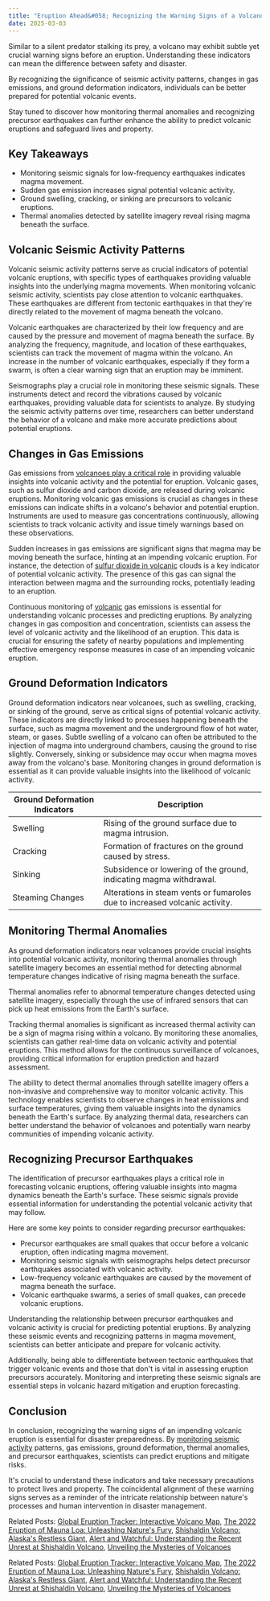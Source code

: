 ```yaml
---
title: "Eruption Ahead&#058; Recognizing the Warning Signs of a Volcano"
date: 2025-03-03
---
```


Similar to a silent predator stalking its prey, a volcano may exhibit subtle yet crucial warning signs before an eruption. Understanding these indicators can mean the difference between safety and disaster.

By recognizing the significance of seismic activity patterns, changes in gas emissions, and ground deformation indicators, individuals can be better prepared for potential volcanic events.

Stay tuned to discover how monitoring thermal anomalies and recognizing precursor earthquakes can further enhance the ability to predict volcanic eruptions and safeguard lives and property.

## Key Takeaways

- Monitoring seismic signals for low-frequency earthquakes indicates magma movement.
- Sudden gas emission increases signal potential volcanic activity.
- Ground swelling, cracking, or sinking are precursors to volcanic eruptions.
- Thermal anomalies detected by satellite imagery reveal rising magma beneath the surface.

## Volcanic Seismic Activity Patterns

Volcanic seismic activity patterns serve as crucial indicators of potential volcanic eruptions, with specific types of earthquakes providing valuable insights into the underlying magma movements. When monitoring volcanic seismic activity, scientists pay close attention to volcanic earthquakes. These earthquakes are different from tectonic earthquakes in that they're directly related to the movement of magma beneath the volcano.

Volcanic earthquakes are characterized by their low frequency and are caused by the pressure and movement of magma beneath the surface. By analyzing the frequency, magnitude, and location of these earthquakes, scientists can track the movement of magma within the volcano. An increase in the number of volcanic earthquakes, especially if they form a swarm, is often a clear warning sign that an eruption may be imminent.

Seismographs play a crucial role in monitoring these seismic signals. These instruments detect and record the vibrations caused by volcanic earthquakes, providing valuable data for scientists to analyze. By studying the seismic activity patterns over time, researchers can better understand the behavior of a volcano and make more accurate predictions about potential eruptions.

## Changes in Gas Emissions

Gas emissions from [volcanoes play a critical role](https://magmamatters.com/the-role-of-volcanoes-in-earths-carbon-cycle-5/ "The Role Of Volcanoes In Earth’s Carbon Cycle") in providing valuable insights into volcanic activity and the potential for eruption. Volcanic gases, such as sulfur dioxide and carbon dioxide, are released during volcanic eruptions. Monitoring volcanic gas emissions is crucial as changes in these emissions can indicate shifts in a volcano's behavior and potential eruption. Instruments are used to measure gas concentrations continuously, allowing scientists to track volcanic activity and issue timely warnings based on these observations.

Sudden increases in gas emissions are significant signs that magma may be moving beneath the surface, hinting at an impending volcanic eruption. For instance, the detection of [sulfur dioxide in volcanic](https://magmamatters.com/the-environmental-impact-of-volcanic-eruptions-2/ "The Environmental Impact of Volcanic Eruptions") clouds is a key indicator of potential volcanic activity. The presence of this gas can signal the interaction between magma and the surrounding rocks, potentially leading to an eruption.

Continuous monitoring of [volcanic](https://magmamatters.com/understanding-volcanic-formation-a-comprehensive-guide/ "Understanding Volcanic Formation: A Comprehensive Guide") gas emissions is essential for understanding volcanic processes and predicting eruptions. By analyzing changes in gas composition and concentration, scientists can assess the level of volcanic activity and the likelihood of an eruption. This data is crucial for ensuring the safety of nearby populations and implementing effective emergency response measures in case of an impending volcanic eruption.

## Ground Deformation Indicators

Ground deformation indicators near volcanoes, such as swelling, cracking, or sinking of the ground, serve as critical signs of potential volcanic activity. These indicators are directly linked to processes happening beneath the surface, such as magma movement and the underground flow of hot water, steam, or gases. Subtle swelling of a volcano can often be attributed to the injection of magma into underground chambers, causing the ground to rise slightly. Conversely, sinking or subsidence may occur when magma moves away from the volcano's base. Monitoring changes in ground deformation is essential as it can provide valuable insights into the likelihood of volcanic activity.

| Ground Deformation Indicators | Description |
| --- | --- |
| Swelling | Rising of the ground surface due to magma intrusion. |
| Cracking | Formation of fractures on the ground caused by stress. |
| Sinking | Subsidence or lowering of the ground, indicating magma withdrawal. |
| Steaming Changes | Alterations in steam vents or fumaroles due to increased volcanic activity. |

## Monitoring Thermal Anomalies

As ground deformation indicators near volcanoes provide crucial insights into potential volcanic activity, monitoring thermal anomalies through satellite imagery becomes an essential method for detecting abnormal temperature changes indicative of rising magma beneath the surface.

Thermal anomalies refer to abnormal temperature changes detected using satellite imagery, especially through the use of infrared sensors that can pick up heat emissions from the Earth's surface.

Tracking thermal anomalies is significant as increased thermal activity can be a sign of magma rising within a volcano. By monitoring these anomalies, scientists can gather real-time data on volcanic activity and potential eruptions. This method allows for the continuous surveillance of volcanoes, providing critical information for eruption prediction and hazard assessment.

The ability to detect thermal anomalies through satellite imagery offers a non-invasive and comprehensive way to monitor volcanic activity. This technology enables scientists to observe changes in heat emissions and surface temperatures, giving them valuable insights into the dynamics beneath the Earth's surface. By analyzing thermal data, researchers can better understand the behavior of volcanoes and potentially warn nearby communities of impending volcanic activity.

## Recognizing Precursor Earthquakes

The identification of precursor earthquakes plays a critical role in forecasting volcanic eruptions, offering valuable insights into magma dynamics beneath the Earth's surface. These seismic signals provide essential information for understanding the potential volcanic activity that may follow.

Here are some key points to consider regarding precursor earthquakes:

- Precursor earthquakes are small quakes that occur before a volcanic eruption, often indicating magma movement.
- Monitoring seismic signals with seismographs helps detect precursor earthquakes associated with volcanic activity.
- Low-frequency volcanic earthquakes are caused by the movement of magma beneath the surface.
- Volcanic earthquake swarms, a series of small quakes, can precede volcanic eruptions.

Understanding the relationship between precursor earthquakes and volcanic activity is crucial for predicting potential eruptions. By analyzing these seismic events and recognizing patterns in magma movement, scientists can better anticipate and prepare for volcanic activity.

Additionally, being able to differentiate between tectonic earthquakes that trigger volcanic events and those that don't is vital in assessing eruption precursors accurately. Monitoring and interpreting these seismic signals are essential steps in volcanic hazard mitigation and eruption forecasting.

## Conclusion

In conclusion, recognizing the warning signs of an impending volcanic eruption is essential for disaster preparedness. By [monitoring seismic activity](https://magmamatters.com/the-art-and-science-of-volcano-monitoring/ "The Art and Science of Volcano Monitoring") patterns, gas emissions, ground deformation, thermal anomalies, and precursor earthquakes, scientists can predict eruptions and mitigate risks.

It's crucial to understand these indicators and take necessary precautions to protect lives and property. The coincidental alignment of these warning signs serves as a reminder of the intricate relationship between nature's processes and human intervention in disaster management.

Related Posts: [Global Eruption Tracker: Interactive Volcano Map](https://magmamatters.com/global-eruption-tracker-interactive-volcano-map/), [The 2022 Eruption of Mauna Loa: Unleashing Nature's Fury](https://magmamatters.com/the-2022-eruption-of-mauna-loa-unleashing-natures-fury/), [Shishaldin Volcano: Alaska's Restless Giant](https://magmamatters.com/shishaldin-volcano-alaskas-restless-giant/), [Alert and Watchful: Understanding the Recent Unrest at Shishaldin Volcano](https://magmamatters.com/alert-and-watchful-understanding-the-recent-unrest-at-shishaldin-volcano/), [Unveiling the Mysteries of Volcanoes](https://magmamatters.com/unveiling-the-mysteries-of-volcanoes/)

Related Posts: [Global Eruption Tracker: Interactive Volcano Map](https://magmamatters.com/global-eruption-tracker-interactive-volcano-map/), [The 2022 Eruption of Mauna Loa: Unleashing Nature's Fury](https://magmamatters.com/the-2022-eruption-of-mauna-loa-unleashing-natures-fury/), [Shishaldin Volcano: Alaska's Restless Giant](https://magmamatters.com/shishaldin-volcano-alaskas-restless-giant/), [Alert and Watchful: Understanding the Recent Unrest at Shishaldin Volcano](https://magmamatters.com/alert-and-watchful-understanding-the-recent-unrest-at-shishaldin-volcano/), [Unveiling the Mysteries of Volcanoes](https://magmamatters.com/unveiling-the-mysteries-of-volcanoes/)

